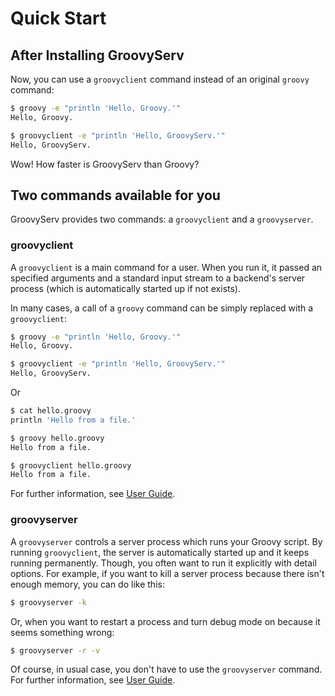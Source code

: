 Quick Start
===========

## After Installing GroovyServ

Now, you can use a `groovyclient` command instead of an original `groovy` command:

```sh
$ groovy -e "println 'Hello, Groovy.'"
Hello, Groovy.

$ groovyclient -e "println 'Hello, GroovyServ.'"
Hello, GroovyServ.
```

Wow! How faster is GroovyServ than Groovy?


## Two commands available for you

GroovyServ provides two commands: a `groovyclient` and a `groovyserver`.


### groovyclient

A `groovyclient` is a main command for a user.
When you run it, it passed an specified arguments and a standard input stream to a backend's server process (which is automatically started up if not exists).

In many cases, a call of a `groovy` command can be simply replaced with a `groovyclient`:

```sh
$ groovy -e "println 'Hello, Groovy.'"
Hello, Groovy.

$ groovyclient -e "println 'Hello, GroovyServ.'"
Hello, GroovyServ.
```

Or

```sh
$ cat hello.groovy
println 'Hello from a file.'

$ groovy hello.groovy
Hello from a file.

$ groovyclient hello.groovy
Hello from a file.
```

For further information, see [User Guide](userguide.md).


### groovyserver

A `groovyserver` controls a server process which runs your Groovy script.
By running `groovyclient`, the server is automatically started up and it keeps running permanently.
Though, you often want to run it explicitly with detail options.
For example, if you want to kill a server process because there isn't enough memory, you can do like this:

```sh
$ groovyserver -k
```

Or, when you want to restart a process and turn debug mode on because it seems something wrong:

```sh
$ groovyserver -r -v
```

Of course, in usual case, you don't have to use the `groovyserver` command.
For further information, see [User Guide](userguide.md).
